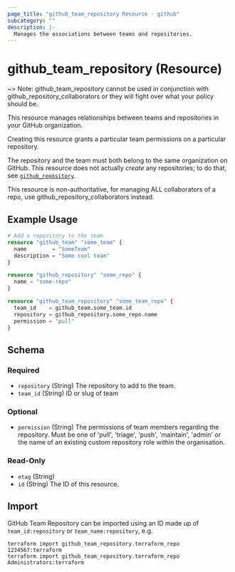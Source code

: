 ```yaml
---
page_title: "github_team_repository Resource - github"
subcategory: ""
description: |-
  Manages the associations between teams and repositories.
---
```


# github_team_repository (Resource)

~> Note: github_team_repository cannot be used in conjunction with github_repository_collaborators or they will fight over what your policy should be.

This resource manages relationships between teams and repositories in your GitHub organization.

Creating this resource grants a particular team permissions on a particular repository.

The repository and the team must both belong to the same organization on GitHub. This resource does not actually *create* any repositories; to do that, see [`github_repository`](repository.html).

This resource is non-authoritative, for managing ALL collaborators of a repo, use github_repository_collaborators instead.

## Example Usage

```terraform
# Add a repository to the team
resource "github_team" "some_team" {
  name        = "SomeTeam"
  description = "Some cool team"
}

resource "github_repository" "some_repo" {
  name = "some-repo"
}

resource "github_team_repository" "some_team_repo" {
  team_id    = github_team.some_team.id
  repository = github_repository.some_repo.name
  permission = "pull"
}
```

<!-- schema generated by tfplugindocs -->
## Schema

### Required

- `repository` (String) The repository to add to the team.
- `team_id` (String) ID or slug of team

### Optional

- `permission` (String) The permissions of team members regarding the repository. Must be one of 'pull', 'triage', 'push', 'maintain', 'admin' or the name of an existing custom repository role within the organisation.

### Read-Only

- `etag` (String)
- `id` (String) The ID of this resource.

## Import

GitHub Team Repository can be imported using an ID made up of `team_id:repository` or `team_name:repository`, e.g.

```shell
terraform import github_team_repository.terraform_repo 1234567:terraform
terraform import github_team_repository.terraform_repo Administrators:terraform
```
